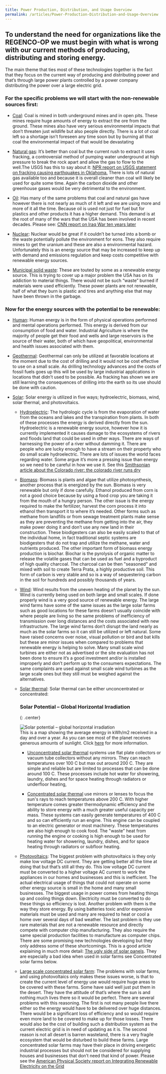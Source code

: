 ```yaml
---
title: Power Production, Distribution, and Usage Overview
permalink: /articles/Power-Production-Distribution-and-Usage-Overview
--- 
```

## To understand the need for organizations like the REGENCO-OP we must begin with what is wrong with our current methods of producing, distributing and storing energy. 

The main theme that ties most of these technologies together is the fact that they focus on the current way of producing and distributing power and that’s through large power plants controlled by a power company distributing the power over a large electric grid.

### For the specific problems we will start with the non-renewable sources first:

* [Coal](#todo): Coal is mined in both underground mines and in open pits. These mines require huge amounts of energy to extract the ore from the ground. These mines also have very serious environmental impacts that don’t threaten just wildlife but also people directly. There is a lot of coal left so a shortage isn’t foreseen any time soon but by burning all that coal the environmental impact of that would be devastating 

* [Natural gas](#todo): It’s better than coal but the current rush to extract it uses fracking, a controversial method of pumping water underground at high pressure to break the rock apart and allow the gas to flow to the well.The  USGS has this to say about it: [NPR report on USGS statement on fracking causing earthquakes in Oklahoma.](http://www.npr.org/blogs/thetwo-way/2014/05/05/309888859/usgs-okla-fracking-has-increased-chance-of-damaging-quake) There is lots of natural gas available too and because it is overall cleaner than coal will likely be used for quite some time. Again the carbon dioxide and other greenhouse gases would be very detrimental to the environment. 

* [Oil](#todo): Has many of the same problems that coal and natural gas have however there is not nearly as much of it left and we are using more and more of it all the time. Because oil is used not just for fuel but for plastics and other products it has a higher demand. This demand is at the root of many of the wars that the USA has been involved in recent decades. Please see: [CNN report on Iraq War ten years later](http://www.cnn.com/2013/03/19/opinion/iraq-war-oil-juhasz/)

* [Nuclear](#todo): Nuclear would be great if it couldn’t be turned into a bomb or the waste potentially pollute the environment for eons. They also require mines to get the uranium and these are also a environmental hazard. Unfortunately this is an energy source that may be increased to keep up with demand and emissions regulation and keep costs competitive with renewable energy sources. 

* [Municipal solid waste](#todo):  These are touted by some as a renewable energy source. This is trying to cover up a major problem the USA has on its addiction to material things. There would not be such “waste” burned if materials were used efficiently. These power plants are not renewable, half of what they burn is plastic and tires and anything else that may have been thrown in the garbage. 

### Now for the energy sources with the potential to be renewable:

* [Human](#todo): Human energy is in the form of physical operations performed and mental operations performed. This energy is derived from our consumption of food and water. Industrial Agriculture is where the majority of people get their food and wells and large reservoirs is the source of their water, both of which have geopolitical, environmental and health issues associated with them. 
 
* [Geothermal](#todo): Geothermal can only be utilized at favorable locations at the moment due to the cost of drilling and it would not be cost effective to use on a small scale. As drilling technology advances and the costs of fossil fuels goes up this will be used by large industrial applications in locations that didn’t used to be possible. As fracking has shown we are still learning the consequences of drilling into the earth so its use should be done with caution.

* [Solar](#todo): Solar energy is utilized in five ways; hydroelectric, biomass, wind, solar thermal, and photovoltaics.
  
  * [Hydroelectric](#todo): The hydrologic cycle is from the evaporation of water from the oceans and lakes and the transpiration from plants.  In both of these processes the energy is derived directly from the sun. Hydroelectric is a renewable energy source, however how it is currently implemented it causes damage to the ecosystems of rivers and floods land that could be used in other ways. There are ways of harnessing the power of a river without damming it. There are people who are lucky enough to have a stream on their property who do small scale hydroelectric. There are lots of issues the world faces regarding water. Some argue it’s more a pressing issue than energy so we need to be careful in how we use it. See this [Smithsonian article about the Colorado river: the colorado river runs dry]( http://www.smithsonianmag.com/science-nature/the-colorado-river-runs-dry-61427169/?no-ist)

  * [Biomass](#todo): Biomass is plants and algae that utilize photosynthesis, another process that is energized by the sun. Biomass is very renewable but only if done carefully. Ethanol produced from corn is not a good choice because by using a food crop you are taking it from the mouth of a hungry person. The other issue is the energy required to make the fertilizer, harvest the corn process it into ethanol then transport it to where it’s needed. Other forms such as methane from landfills or from sewage treatment plants make sense as they are preventing the methane from getting into the air, they make power doing it and don’t use any new land in their construction. These biodigesters can also be easily scaled to that of the individual home, in fact traditional septic systems are biodigesters that do not trap and utilize the methane, water and nutrients produced. The other important form of biomass energy production is biochar. Biochar is the pyrolysis of organic matter to release the volatile gases that can be used as fuel and a byproduct of high quality charcoal. The charcoal can be then "seasoned" and mixed with soil to create Terra Prata, a highly productive soil. This form of carbon is very stable and so is a way of sequestering carbon in the soil for hundreds and possibly thousands of years. 

  * [Wind](#todo):  Wind results from the uneven heating of the planet by the sun. Wind is currently being used on both large and small scales. If done properly wind is a very good source of renewable energy. The large wind farms have some of the same issues as the large solar farms such as good locations for these farms doesn’t usually coincide with where people are living so the same problems of inefficiency of transmission over long distances and the costs associated with new infrastructure. The large wind farms don’t disrupt the land nearly as much as the solar farms so it can still be utilized or left natural. Some have raised concerns over noise, visual pollution or bird and bat kills but these are  minor issues when compared to problems that renewable energy is helping to solve. Many small scale wind turbines are either not as advertised or the site evaluation has not been done to ensure it’s a good investment and/or is installed improperly and don’t perform up to the consumers expectations. The same complaints are used against small scale wind turbines as the large scale ones but they still must be weighed against the alternatives. 
 
  * [Solar thermal](#todo): Solar thermal can be either unconcentrated or concentrated:
     
    ### Solar Potential – Global Horizontal Irradiation
    {: .center}

    ![Solar potential – global horizontal irradiation](/images/compressed/Power-Production-Distribution-and-Usage-Overview/SolarGIS-Solar-map-World-map-en-compressor-compressor.png)      
    This is a map showing the average energy in kWh/m2 received in a day and over a year. As you can see most of the planet receives generous amounts of sunlight. Click [here](#todo) for more information.
          
    * [Unconcentrated solar thermal](#todo) systems use flat plate collectors or vacuum tube collectors without any mirrors. They can reach temperatures over 100 C but max out around 200 C. They are simple and reliable but are limited to processes that can be done around 100 C. These processes include  hot water for showering, laundry, dishes and for space heating through radiators or underfloor heating, 
    
    * [Concentrated solar thermal](#todo) use mirrors or lenses to focus the sun's rays to reach temperatures above 200 C. With higher temperature comes greater thermodynamic efficiency and the ability to store energy with a much greater useful capacity per mass. These systems can easily generate temperatures of 400 C and so can efficiently run an engine. This engine can be coupled to an electric generator or most machinery. These temperatures are also high enough to cook food. The "waste" heat from running the engine or cooking is high enough to be used for heating water for showering, laundry, dishes, and for space heating through radiators or subfloor heating. 
  
  * [Photovoltaics](#todo): The biggest problem with photovoltaics is they only make low voltage DC current. They are getting better all the time at doing that but that’s still all they do. This low voltage DC current must be converted to a higher voltage AC current to work the appliances in our homes and businesses and this is inefficient. The actual electrical usage of things that could not operate on some other energy source is small in the home and many small businesses. The biggest usage in power comes from heating things up and cooling things down. Electricity must be converted to do these things so efficiency is lost. Another problem with them is the way they store energy. By using batteries toxic and/or expensive materials must be used and many are required to heat or cool a home over several days of bad weather. The last problem is they use rare materials that are not a renewable resource and directly compete with computer chip manufacturing. They also require the same special production facilities to manufacture as computer chips. There are some promising new technologies developing but  they only address some of these shortcomings. This is a good article explaining in much more detail: [The ugly side of solar panels](http://www.lowtechmagazine.com/2008/03/the-ugly-side-o.html). They are especially a bad idea when used in solar farms see Concentrated solar farms below.
  
  * [Large scale concentrated solar farm](#todo): The problems with solar farms, and using photovoltaics only makes these issues worse, is that to create the current level of energy use would require huge areas to be covered with these farms. Some have said well just put them in the desert. They have the attitude of that’s where the sun is and nothing much lives there so it would be perfect. There are several problems with this reasoning. The first is not many people live there either so the energy would have to be delivered over huge distances. There would be a significant loss of efficiency and so would require even more land to be covered to make up for those losses. There would also be the cost of building such a distribution system as the current electric grid is in need of updating as it is. The second reason is not all desert is barren wasteland, there is a very fragile ecosystem that would be disturbed to build these farms. Large concentrated solar farms may have their place in driving energetic industrial processes but should not be considered for supplying houses and businesses that don’t need that kind of power.  Please see the [American Physical Society report on Integrating Renewable Electricity on the Grid](http://www.aps.org/policy/reports/popa-reports/upload/integratingelec.pdf)
